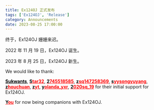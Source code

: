```yaml
---
title: Ex124OJ 正式发布
tags: ['Ex124OJ', 'Release']
category: Announcements
date: 2023-08-25 17:00:00
---
```



终于，Ex124OJ 姗姗来迟。

<!--more-->

2022 年 11 月 19 日，Ex124OJ 诞生。

2023 年 8 月 25 日，Ex124OJ 新生。

We would like to thank:

<a class="rated-user user-admin" href="http://124.221.194.184/user/profile/Sukwants" title="Headquarters, Sukwants">Sukwants</a>, <a class="rated-user user-legendary" href="http://124.221.194.184/user/profile/Star32" title="Legendary Grandmaster Star32"><span class="legendary-user-first-letter">S</span>tar32</a>, <a class="rated-user user-legendary" href="http://124.221.194.184/user/profile/2745518585" title="Legendary Grandmaster 2745518585"><span class="legendary-user-first-letter">2</span>745518585</a>, <a class="rated-user user-legendary" href="http://124.221.194.184/user/profile/zsq147258369" title="Legendary Grandmaster zsq147258369"><span class="legendary-user-first-letter">z</span>sq147258369</a>, <a class="rated-user user-legendary" href="http://124.221.194.184/user/profile/syysongyuyang" title="Legendary Grandmaster syysongyuyang"><span class="legendary-user-first-letter">s</span>yysongyuyang</a>, <a class="rated-user user-legendary" href="http://124.221.194.184/user/profile/zhouchuan" title="Legendary Grandmaster zhouchuan"><span class="legendary-user-first-letter">z</span>houchuan</a>, <a class="rated-user user-legendary" href="http://124.221.194.184/user/profile/zyt" title="Legendary Grandmaster zyt"><span class="legendary-user-first-letter">z</span>yt</a>, <a class="rated-user user-legendary" href="http://124.221.194.184/user/profile/yolanda_yxr" title="Legendary Grandmaster yolanda_yxr"><span class="legendary-user-first-letter">y</span>olanda_yxr</a>, <a class="rated-user user-legendary" href="http://124.221.194.184/user/profile/2020sq_19" title="Legendary Grandmaster 2020sq_19"><span class="legendary-user-first-letter">2</span>020sq_19</a> for their initial support for Ex124OJ.

<a class="rated-user user-legendary" href="http://124.221.194.184" title="Legendary Grandmaster You"><span class="legendary-user-first-letter">Y</span>ou</a> for now being companions with Ex124OJ.
<style>
    .rated-user {
        border-bottom: none;
        font-weight: 700;
        display: inline-block
    }
    .rated-user:hover {
        background-color:#800
    }
    .user-black {
        color: #000!important;
        font-weight: 400!important
    }
    .user-legendary {
        color: red!important
    }
    .user-legendary::first-letter {
        color: #000!important
    }
    .legendary-user-first-letter {
        color: #000!important
    }
    .user-red {
        color: red!important
    }
    .user-fire {
        color: red!important
    }
    .user-yellow {
        color: #bb0!important
    }
    .user-violet {
        color: #a0a!important
    }
    .user-orange {
        color: #ff8c00!important
    }
    .user-blue {
        color: blue!important
    }
    .user-cyan {
        color: #03a89e!important
    }
    .user-green {
        color: green!important
    }
    .user-gray {
        color: gray!important
    }
    .user-admin {
        color: #000!important
    }
</style>
